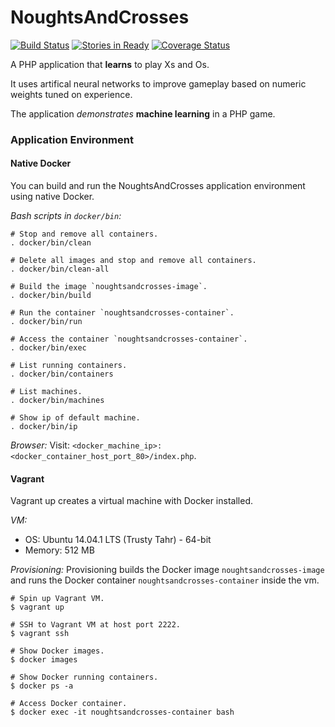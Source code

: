 NoughtsAndCrosses
=================

[![Build Status](https://travis-ci.org/ericmdev/NoughtsAndCrosses.svg?branch=master)](https://travis-ci.org/ericmdev/NoughtsAndCrosses)
[![Stories in Ready](https://badge.waffle.io/ericmdev/NoughtsAndCrosses.png?label=ready&title=Ready)](http://waffle.io/ericmdev/NoughtsAndCrosses)
[![Coverage Status](https://coveralls.io/repos/ericmdev/NoughtsAndCrosses/badge.svg?branch=develop&service=github)](https://coveralls.io/github/ericmdev/NoughtsAndCrosses?branch=develop)

A PHP application that **learns** to play Xs and Os.

It uses artifical neural networks to improve gameplay based on numeric weights tuned on experience.

The application *demonstrates* **machine learning** in a PHP game.

### Application Environment

#### Native Docker

You can build and run the NoughtsAndCrosses application environment using native Docker.

*Bash scripts in `docker/bin`:*

    # Stop and remove all containers.
    . docker/bin/clean

    # Delete all images and stop and remove all containers.
    . docker/bin/clean-all

    # Build the image `noughtsandcrosses-image`.
    . docker/bin/build

    # Run the container `noughtsandcrosses-container`.
    . docker/bin/run

    # Access the container `noughtsandcrosses-container`.
    . docker/bin/exec

    # List running containers.
    . docker/bin/containers

    # List machines.
    . docker/bin/machines

    # Show ip of default machine.
    . docker/bin/ip

*Browser:*
Visit: `<docker_machine_ip>:<docker_container_host_port_80>/index.php`.

#### Vagrant

Vagrant up creates a virtual machine with Docker installed.

*VM:*
- OS: Ubuntu 14.04.1 LTS (Trusty Tahr) - 64-bit
- Memory: 512 MB

*Provisioning:*
Provisioning builds the Docker image `noughtsandcrosses-image` and runs the Docker container `noughtsandcrosses-container` inside the vm.

    # Spin up Vagrant VM.
    $ vagrant up

    # SSH to Vagrant VM at host port 2222.
    $ vagrant ssh

    # Show Docker images.
    $ docker images

    # Show Docker running containers.
    $ docker ps -a

    # Access Docker container.
    $ docker exec -it noughtsandcrosses-container bash

